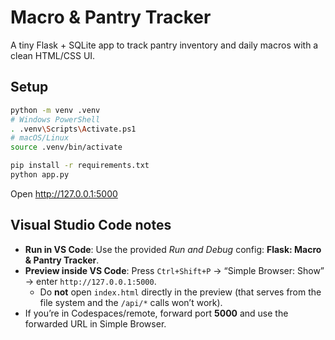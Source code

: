 # Macro & Pantry Tracker

A tiny Flask + SQLite app to track pantry inventory and daily macros with a clean HTML/CSS UI.

## Setup

```bash
python -m venv .venv
# Windows PowerShell
. .venv\Scripts\Activate.ps1
# macOS/Linux
source .venv/bin/activate

pip install -r requirements.txt
python app.py
```

Open http://127.0.0.1:5000

## Visual Studio Code notes

- **Run in VS Code**: Use the provided *Run and Debug* config: **Flask: Macro & Pantry Tracker**.
- **Preview inside VS Code**: Press `Ctrl+Shift+P` → “Simple Browser: Show” → enter `http://127.0.0.1:5000`.
  - Do **not** open `index.html` directly in the preview (that serves from the file system and the `/api/*` calls won’t work).
- If you’re in Codespaces/remote, forward port **5000** and use the forwarded URL in Simple Browser.

